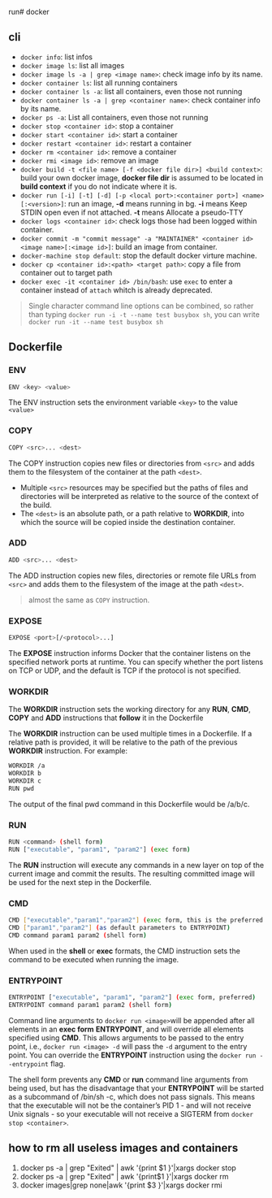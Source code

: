 run# docker

## cli

- `docker info`: list infos
- `docker image ls`: list all images
- `docker image ls -a | grep <image name>`: check image info by its name.
- `docker container ls`: list all running containers
- `docker container ls -a`: list all containers, even those not running
- `docker container ls -a | grep <container name>`: check container info by its name.
- `docker ps -a`: List all containers, even those not running
- `docker stop <container id>`: stop a container
- `docker start <container id>`: start a container
- `docker restart <container id>`: restart a container
- `docker rm <container id>`: remove a container
- `docker rmi <image id>`: remove an image
- `docker build -t <file name> [-f <docker file dir>] <build context>`: build your own docker image, **docker file dir** is assumed to be located in **build context** if you do not indicate where it is.
- `docker run [-i] [-t] [-d] [-p <local port>:<container port>] <name>[:<version>]`: run an image, **-d** means running in bg. **-i** means Keep STDIN open even if not attached. **-t** means Allocate a pseudo-TTY
- `docker logs <container id>`: check logs those had been logged within container.
- `docker commit -m "commit message" -a "MAINTAINER" <container id> <image name>[:<image id>]`: build an image from container.
- `docker-machine stop default`: stop the default docker virture machine.
- `docker cp <container id>:<path> <target path>`: copy a file from container out to target path
- `docker exec -it <container id> /bin/bash`: use `exec` to enter a container instead of `attach` whitch is already deprecated.

> Single character command line options can be combined, so rather than typing `docker run -i -t --name test busybox sh`, you can write `docker run -it --name test busybox sh`

## Dockerfile

### ENV

```bash
ENV <key> <value>
```

The ENV instruction sets the environment variable `<key>` to the value `<value>`

### COPY

```bash
COPY <src>... <dest>
```

The COPY instruction copies new files or directories from `<src>` and adds them to the filesystem of the container at the path `<dest>`.

- Multiple `<src>` resources may be specified but the paths of files and directories will be interpreted as relative to the source of the context of the build.
- The `<dest>` is an absolute path, or a path relative to **WORKDIR**, into which the source will be copied inside the destination container.

### ADD

```bash
ADD <src>... <dest>
```

The ADD instruction copies new files, directories or remote file URLs from `<src>` and adds them to the filesystem of the image at the path `<dest>`.

> almost the same as `COPY` instruction.

### EXPOSE

```bash
EXPOSE <port>[/<protocol>...]
```

The **EXPOSE** instruction informs Docker that the container listens on the specified network ports at runtime. You can specify whether the port listens on TCP or UDP, and the default is TCP if the protocol is not specified.

### WORKDIR

The **WORKDIR** instruction sets the working directory for any **RUN**, **CMD**, **COPY** and **ADD** instructions that **follow** it in the Dockerfile

The **WORKDIR** instruction can be used multiple times in a Dockerfile. If a relative path is provided, it will be relative to the path of the previous **WORKDIR** instruction. For example:

```bash
WORKDIR /a
WORKDIR b
WORKDIR c
RUN pwd
```

The output of the final pwd command in this Dockerfile would be /a/b/c.

### RUN

```bash
RUN <command> (shell form)
RUN ["executable", "param1", "param2"] (exec form)
```

The **RUN** instruction will execute any commands in a new layer on top of the current image and commit the results. The resulting committed image will be used for the next step in the Dockerfile.

### CMD

```bash
CMD ["executable","param1","param2"] (exec form, this is the preferred form)
CMD ["param1","param2"] (as default parameters to ENTRYPOINT)
CMD command param1 param2 (shell form)
```

When used in the **shell** or **exec** formats, the CMD instruction sets the command to be executed when running the image.

### ENTRYPOINT

```bash
ENTRYPOINT ["executable", "param1", "param2"] (exec form, preferred)
ENTRYPOINT command param1 param2 (shell form)
```

Command line arguments to `docker run <image>`will be appended after all elements in an **exec form** **ENTRYPOINT**, and will override all elements specified using **CMD**. This allows arguments to be passed to the entry point, i.e., `docker run <image> -d` will pass the `-d` argument to the entry point. You can override the **ENTRYPOINT** instruction using the `docker run --entrypoint` flag.

The shell form prevents any **CMD** or **run** command line arguments from being used, but has the disadvantage that your **ENTRYPOINT** will be started as a subcommand of /bin/sh -c, which does not pass signals. This means that the executable will not be the container’s PID 1 - and will not receive Unix signals - so your executable will not receive a SIGTERM from `docker stop <container>`.

## how to rm all useless images and containers

1. docker ps -a | grep "Exited" | awk '{print \$1 }'|xargs docker stop
2. docker ps -a | grep "Exited" | awk '{print\$1 }'|xargs docker rm
3. docker images|grep none|awk '{print \$3 }'|xargs docker rmi
